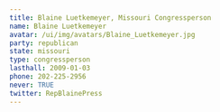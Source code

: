 ```yaml
---
title: Blaine Luetkemeyer, Missouri Congressperson
name: Blaine Luetkemeyer
avatar: /ui/img/avatars/Blaine_Luetkemeyer.jpg
party: republican
state: missouri
type: congressperson
lasthall: 2009-01-03
phone: 202-225-2956
never: TRUE
twitter: RepBlainePress
---
```

